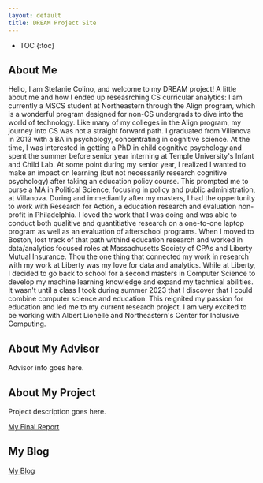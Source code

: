 ```yaml
---
layout: default
title: DREAM Project Site
---
```


* TOC
{:toc}

## About Me

Hello, I am Stefanie Colino, and welcome to my DREAM project! A little about me and how I ended up reseasrching CS curricular analytics: I am currently a MSCS student at Northeastern through the Align program, which is a wonderful program designed for non-CS undergrads to dive into the world of technology.  Like many of my colleges in the Align program, my journey into CS was not a straight forward path.  I graduated from Villanova in 2013 with a BA in psychology, concentrating in cognitive science.  At the time, I was interested in getting a PhD in child cognitive psychology and spent the summer before senior year interning at Temple University's Infant and Child Lab.  At some point during my senior year, I realized I wanted to make an impact on learning (but not necessarily research cognitive psychology) after taking an education policy course.  This prompted me to purse a MA in Political Science, focusing in policy and public administration, at Villanova. During and immediantly after my masters, I had the oppertunity to work with Research for Action, a education research and evaluation non-profit in Philadelphia. I loved the work that I was doing and was able to conduct both qualitive and quantitiative research on a one-to-one laptop program as well as an evaluation of afterschool programs.  When I moved to Boston, lost track of that path withind education research and worked in data/analytics focused roles at Massachusetts Society of CPAs and Liberty Mutual Insurance.  Thou the one thing that connected my work in research with my work at Liberty was my love for data and analytics.  While at Liberty, I decided to go back to school for a second masters in Computer Science to develop my machine learning knowledge and expand my technical abilities.  It wasn't until a class I took during summer 2023 that I discover that I could combine computer science and education.  This reignited my passion for education and led me to my current research project.  I am very excited to be working with Albert Lionelle and Northeastern's Center for Inclusive Computing.

## About My Advisor

Advisor info goes here.

## About My Project

Project description goes here.

[My Final Report](files/finalreport.pdf)

## My Blog

[My Blog](blog.html)

